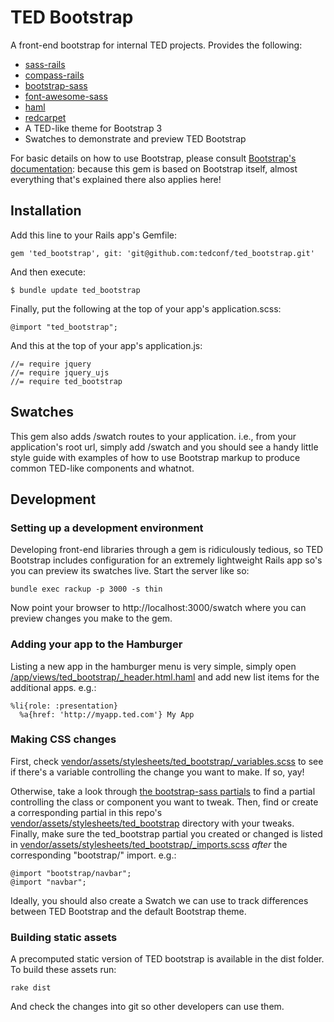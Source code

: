 # TED Bootstrap

A front-end bootstrap for internal TED projects.
Provides the following:

* [sass-rails](https://github.com/rails/sass-rails)
* [compass-rails](https://github.com/Compass/compass-rails)
* [bootstrap-sass](https://github.com/twbs/bootstrap-sass/)
* [font-awesome-sass](https://github.com/FortAwesome/font-awesome-sass)
* [haml](https://github.com/haml/haml)
* [redcarpet](https://github.com/vmg/redcarpet)
* A TED-like theme for Bootstrap 3
* Swatches to demonstrate and preview TED Bootstrap

For basic details on how to use Bootstrap, please consult
[Bootstrap's documentation](http://getbootstrap.com/css/):
because this gem is based on Bootstrap itself, almost
everything that's explained there also applies here!

## Installation

Add this line to your Rails app's Gemfile:

    gem 'ted_bootstrap', git: 'git@github.com:tedconf/ted_bootstrap.git'

And then execute:

    $ bundle update ted_bootstrap

Finally, put the following at the top of your app's application.scss:

    @import "ted_bootstrap";

And this at the top of your app's application.js:

    //= require jquery
    //= require jquery_ujs
    //= require ted_bootstrap

## Swatches

This gem also adds /swatch routes to your application. i.e., from
your application's root url, simply add /swatch and you should see
a handy little style guide with examples of how to use Bootstrap
markup to produce common TED-like components and whatnot.

## Development

### Setting up a development environment

Developing front-end libraries through a gem is ridiculously tedious,
so TED Bootstrap includes configuration for an extremely lightweight
Rails app so's you can preview its swatches live. Start the server
like so:

    bundle exec rackup -p 3000 -s thin

Now point your browser to http://localhost:3000/swatch where you can
preview changes you make to the gem.

### Adding your app to the Hamburger

Listing a new app in the hamburger menu is very simple, simply open
[/app/views/ted_bootstrap/_header.html.haml](https://github.com/tedconf/ted_bootstrap/blob/master/app/views/ted_bootstrap/_header.html.haml)
and add new list items for the additional apps. e.g.:

    %li{role: :presentation}
      %a{href: 'http://myapp.ted.com'} My App

### Making CSS changes

First, check
[vendor/assets/stylesheets/ted_bootstrap/_variables.scss](https://github.com/tedconf/ted_bootstrap/blob/master/vendor/assets/stylesheets/ted_bootstrap/_variables.scss)
to see if there's a variable controlling the change you want to make.
If so, yay!

Otherwise, take a look through
[the bootstrap-sass partials](https://github.com/twbs/bootstrap-sass/tree/master/vendor/assets/stylesheets/bootstrap)
to find a partial controlling the class or component you want to
tweak. Then, find or create a corresponding partial in this repo's
[vendor/assets/stylesheets/ted_bootstrap](https://github.com/tedconf/ted_bootstrap/blob/master/vendor/assets/stylesheets/ted_bootstrap)
directory with your tweaks.
Finally, make sure the ted_bootstrap partial you created or changed
is listed in
[vendor/assets/stylesheets/ted_bootstrap/_imports.scss](https://github.com/tedconf/ted_bootstrap/blob/master/vendor/assets/stylesheets/ted_bootstrap/_imports.scss)
_after_ the corresponding "bootstrap/" import. e.g.:

    @import "bootstrap/navbar";
    @import "navbar";

Ideally, you should also create a Swatch we can use to track
differences between TED Bootstrap and the default Bootstrap theme.

### Building static assets

A precomputed static version of TED bootstrap is available in the dist
folder. To build these assets run:

```
rake dist
```

And check the changes into git so other developers can use them.
